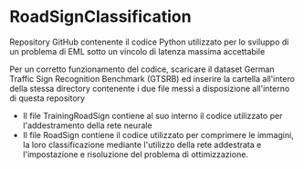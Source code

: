 # RoadSignClassification
Repository GitHub contenente il codice Python utilizzato per lo sviluppo di un problema di EML sotto un vincolo di latenza massima accettabile

Per un corretto funzionamento del codice, scaricare il dataset German Traffic Sign Recognition Benchmark (GTSRB) ed inserire la cartella all'intero della stessa directory contenente i due file messi a disposizione all'interno di questa repository

- Il file TrainingRoadSign contiene al suo interno il codice utilizzato per l'addestramento della rete neurale 
- Il file RoadSign contiene il codice utilizzato per comprimere le immagini, la loro classificazione mediante l'utilizzo della rete addestrata e l'impostazione e risoluzione del problema di ottimizzazione.

